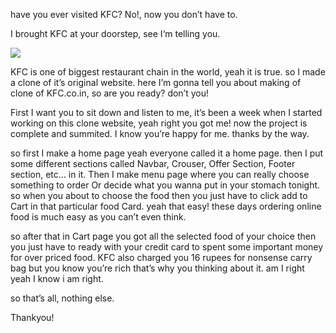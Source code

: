 have you ever visited KFC? No!, now you don’t have to.

I brought KFC at your doorstep, see I‘m telling you.

<img src="https://miro.medium.com/max/875/1*P1gjvTe2EKzltWLNS0B7xw.png">

KFC is one of biggest restaurant chain in the world, yeah it is true. so I made a clone of it’s original website. here I’m gonna tell you about making of clone of KFC.co.in, so are you ready? don’t you!

First I want you to sit down and listen to me, it’s been a week when I started working on this clone website, yeah right you got me! now the project is complete and summited. I know you’re happy for me. thanks by the way.


so first I make a home page yeah everyone called it a home page. then I put some different sections called Navbar, Crouser, Offer Section, Footer section, etc… in it. Then I make menu page where you can really choose something to order Or decide what you wanna put in your stomach tonight. so when you about to choose the food then you just have to click add to Cart in that particular food Card. yeah that easy! these days ordering online food is much easy as you can’t even think.


so after that in Cart page you got all the selected food of your choice then you just have to ready with your credit card to spent some important money for over priced food. KFC also charged you 16 rupees for nonsense carry bag but you know you’re rich that’s why you thinking about it. am I right yeah I know i am right.

so that’s all, nothing else.

Thankyou!
